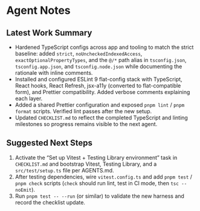 # Agent Notes

## Latest Work Summary
- Hardened TypeScript configs across app and tooling to match the strict baseline: added `strict`, `noUncheckedIndexedAccess`, `exactOptionalPropertyTypes`, and the `@/*` path alias in `tsconfig.json`, `tsconfig.app.json`, and `tsconfig.node.json` while documenting the rationale with inline comments.
- Installed and configured ESLint 9 flat-config stack with TypeScript, React hooks, React Refresh, jsx-a11y (converted to flat-compatible form), and Prettier compatibility. Added verbose comments explaining each layer.
- Added a shared Prettier configuration and exposed `pnpm lint` / `pnpm format` scripts. Verified lint passes after the new setup.
- Updated `CHECKLIST.md` to reflect the completed TypeScript and linting milestones so progress remains visible to the next agent.

## Suggested Next Steps
1. Activate the “Set up Vitest + Testing Library environment” task in `CHECKLIST.md` and bootstrap Vitest, Testing Library, and a `src/test/setup.ts` file per AGENTS.md.
2. After testing dependencies, wire `vitest.config.ts` and add `pnpm test` / `pnpm check` scripts (`check` should run lint, test in CI mode, then `tsc --noEmit`).
3. Run `pnpm test -- --run` (or similar) to validate the new harness and record the checklist update.
